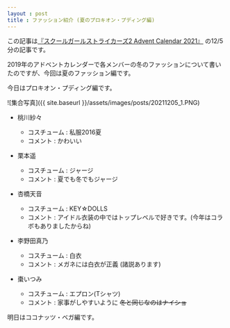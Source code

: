 ```yaml
---
layout : post
title : ファッション紹介 (夏のプロキオン・プディング編)
---
```


この記事は[『スクールガールストライカーズ2 Advent Calendar 2021』](https://adventar.org/calendars/6322) の12/5分の記事です。

2019年のアドベントカレンダーで各メンバーの冬のファッションについて書いたのですが、今回は夏のファッション編です。

今日はプロキオン・プディング編です。

![集合写真]({{ site.baseurl }}/assets/images/posts/20211205_1.PNG)

- 桃川紗々
  - コスチューム : 私服2016夏
  - コメント : かわいい

- 栗本遥
    - コスチューム : ジャージ
    - コメント : 夏でも冬でもジャージ
  
- 杏橋天音
    - コスチューム : KEY☆DOLLS
    - コメント : アイドル衣装の中ではトップレベルで好きです。(今年はコラボもありましたからね)
  
- 李野田真乃
  - コスチューム : 白衣
  - コメント : メガネには白衣が正義 (諸説あります)
  
- 棗いつみ
  - コスチューム : エプロン(Tシャツ)
  - コメント : 家事がしやすいように ~~冬と同じなのはナイショ~~
  

明日はココナッツ・ベガ編です。
